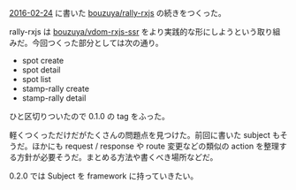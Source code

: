 [2016-02-24][] に書いた [bouzuya/rally-rxjs][] の続きをつくった。

rally-rxjs は [bouzuya/vdom-rxjs-ssr][] をより実践的な形にしようという取り組みだ。今回つくった部分としては次の通り。

- spot create
- spot detail
- spot list
- stamp-rally create
- stamp-rally detail

ひと区切りついたので 0.1.0 の tag をふった。

軽くつくっただけだがたくさんの問題点を見つけた。前回に書いた subject もそうだ。ほかにも request / response や route 変更などの類似の action を整理する方針が必要そうだ。まとめる方法や書くべき場所などだ。

0.2.0 では Subject を framework に持っていきたい。

[2016-02-24]: https://blog.bouzuya.net/2016/02/24/
[bouzuya/rally-rxjs]: https://github.com/bouzuya/rally-rxjs
[bouzuya/vdom-rxjs-ssr]: https://github.com/bouzuya/vdom-rxjs-ssr
